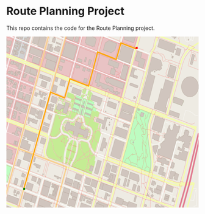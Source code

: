 # Route Planning Project

This repo contains the code for the Route Planning project.

<img src="map.png" width="600" height="450" />
